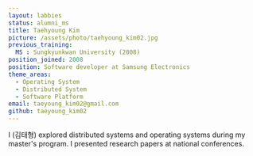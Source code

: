 ```yaml
---
layout: labbies
status: alumni_ms
title: Taehyoung Kim
picture: /assets/photo/taehyoung_kim02.jpg
previous_training:
  MS : Sungkyunkwan University (2008)
position_joined: 2008
position: Software developer at Samsung Electronics
theme_areas:
  - Operating System
  - Distributed System
  - Software Platform
email: taeyoung_kim02@gmail.com
github: taeyoung_kim02
---
```


I (김태형) explored distributed systems and operating systems during my master's program. I presented research papers at national conferences.